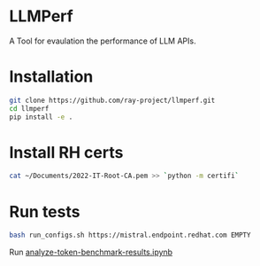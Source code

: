 # LLMPerf

A Tool for evaulation the performance of LLM APIs.

# Installation
```bash
git clone https://github.com/ray-project/llmperf.git
cd llmperf
pip install -e .
```

# Install RH certs
```bash
cat ~/Documents/2022-IT-Root-CA.pem >> `python -m certifi`
```

# Run tests
```bash
bash run_configs.sh https://mistral.endpoint.redhat.com EMPTY
```

Run [analyze-token-benchmark-results.ipynb](analyze-token-benchmark-results.ipynb)